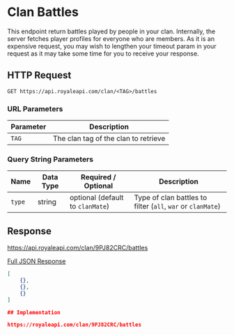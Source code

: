 # Clan Battles

This endpoint return battles played by people in your clan. Internally, the server fetches player profiles for everyone who are members. As it is an expensive request, you may wish to lengthen your timeout param in your request as it may take some time for you to receive your response.

## HTTP Request

`GET https://api.royaleapi.com/clan/<TAG>/battles`

### URL Parameters

Parameter | Description
--- | ---
`TAG` | The clan tag of the clan to retrieve

### Query String Parameters

Name | Data Type | Required / Optional | Description
--- | --- | --- | ---
`type` | string | optional (default to `clanMate`) | Type of clan battles to filter (`all`, `war` or `clanMate`)

## Response

https://api.royaleapi.com/clan/9PJ82CRC/battles

<a href="/json/clan_battles_9PJ82CRC.json">Full JSON Response</a>
```json
[
    {},
    {},
    {}
]

## Implementation

https://royaleapi.com/clan/9PJ82CRC/battles
